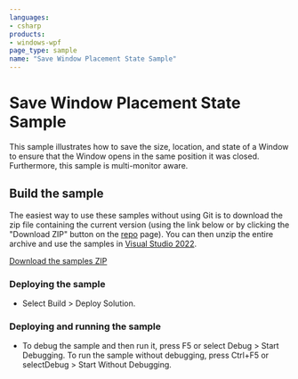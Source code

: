 ```yaml
---
languages:
- csharp
products:
- windows-wpf
page_type: sample
name: "Save Window Placement State Sample"
---
```

# Save Window Placement State Sample
This sample illustrates how to save the size, location, and state of a Window to ensure that the Window opens in the same position it was closed. Furthermore, this sample is multi-monitor aware.

## Build the sample
The easiest way to use these samples without using Git is to download the zip file containing the current version (using the link below or by clicking the "Download ZIP" button on the [repo](https://github.com/microsoft/WPF-Samples?tab=readme-ov-file) page). You can then unzip the entire archive and use the samples in [Visual Studio 2022](https://www.visualstudio.com/wpf-vs).

[Download the samples ZIP](../../archive/main.zip)

### Deploying the sample
- Select Build > Deploy Solution. 

### Deploying and running the sample
- To debug the sample and then run it, press F5 or select Debug >  Start Debugging. To run the sample without debugging, press Ctrl+F5 or selectDebug > Start Without Debugging. 


